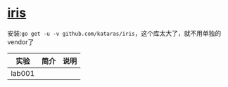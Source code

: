# [iris](https://github.com/kataras/iris)
安装:`go get -u -v github.com/kataras/iris`，这个库太大了，就不用单独的vendor了

|实验|简介|说明|
|---|---|---|
|lab001|||
